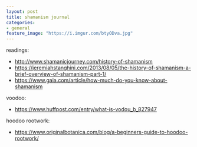 ```yaml
---
layout: post
title: shamanism journal
categories: 
- general
feature_image: "https://i.imgur.com/btyODva.jpg"
---
```


readings:

* http://www.shamanicjourney.com/history-of-shamanism
* https://jeremiahstanghini.com/2013/08/05/the-history-of-shamanism-a-brief-overview-of-shamanism-part-1/
* https://www.gaia.com/article/how-much-do-you-know-about-shamanism

voodoo:

* https://www.huffpost.com/entry/what-is-vodou_b_827947

hoodoo rootwork: 

* https://www.originalbotanica.com/blog/a-beginners-guide-to-hoodoo-rootwork/
